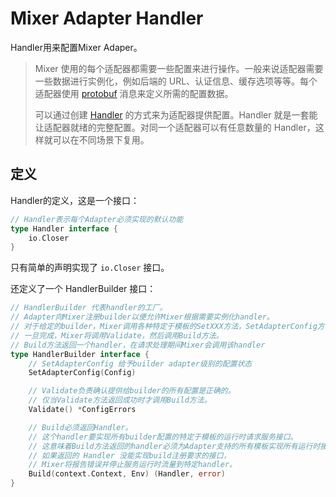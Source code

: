 # Mixer Adapter Handler

Handler用来配置Mixer Adaper。

> Mixer 使用的每个适配器都需要一些配置来进行操作。一般来说适配器需要一些数据进行实例化，例如后端的 URL、认证信息、缓存选项等等。每个适配器使用 [protobuf](https://developers.google.com/protocol-buffers/) 消息来定义所需的配置数据。
> 
> 可以通过创建 [Handler](http://istio.doczh.cn/docs/concepts/policy-and-control/mixer-config.html#handlers) 的方式来为适配器提供配置。Handler 就是一套能让适配器就绪的完整配置。对同一个适配器可以有任意数量的 Handler，这样就可以在不同场景下复用。

## 定义

Handler的定义，这是一个接口：

```go
// Handler表示每个Adapter必须实现的默认功能
type Handler interface {
    io.Closer
}
```

只有简单的声明实现了 `io.Closer` 接口。

还定义了一个 HandlerBuilder 接口：

```go
// HandlerBuilder 代表handler的工厂。
// Adapter向Mixer注册builder以便允许Mixer根据需要实例化handler。
// 对于给定的builder，Mixer调用各种特定于模板的SetXXX方法，SetAdapterConfig方法，
// 一旦完成，Mixer将调用Validate，然后调用Build方法。
// Build方法返回一个handler，在请求处理期间Mixer会调用该handler
type HandlerBuilder interface {
    // SetAdapterConfig 给予builder adapter级别的配置状态
    SetAdapterConfig(Config)

    // Validate负责确认提供给builder的所有配置是正确的。
    // 仅当Validate方法返回成功时才调用Build方法。
    Validate() *ConfigErrors

    // Build必须返回Handler。
    // 这个handler要实现所有builder配置的特定于模板的运行时请求服务接口。
    // 这意味着Build方法返回的handler必须为Adapter支持的所有模板实现所有运行时接口。
    // 如果返回的 Handler 没能实现build注册要求的接口，
    // Mixer将报告错误并停止服务运行时流量到特定handler。
    Build(context.Context, Env) (Handler, error)
}
```

